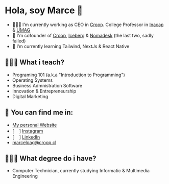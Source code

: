 # Hola, soy Marce 👋

- 👨🏻‍🏫 I’m currently working as CEO in [Croop](https://www.croop.cl). College Professor in [Inacap](http://www.inacap.cl) & [UMAG](http://www.umag.cl)
- 🐸 I'm cofounder of [Croop](https://www.croop.cl), [Iceberg](http://www.iceberg) & [Nomadesk](http://www.nomadesk.cl) (the last two, sadly failed)
- 🤔 I’m currently learning Tailwind, NextJs & React Native

## 👨🏻‍🏫 What i teach?

- Programing 101 (a.k.a "Introduction to Programming")
- Operating Systems
- Business Admnistration Software
- Innovation & Entrepreneurship
- Digital Marketing

## 🔗 You can find me in:
- [My personal Website](http://www.marceloag.cl)
- [<img src="https://camo.githubusercontent.com/c9dacf0f25a1489fdbc6c0d2b41cda58b77fa210a13a886d6f99e027adfbd358/68747470733a2f2f6564656e742e6769746875622e696f2f537570657254696e7949636f6e732f696d616765732f7376672f696e7374616772616d2e737667" width="16" />] [Instagram](http://www.instagram.com/marceloag)
- [<img src="https://camo.githubusercontent.com/c8a9c5b414cd812ad6a97a46c29af67239ddaeae08c41724ff7d945fb4c047e5/68747470733a2f2f6564656e742e6769746875622e696f2f537570657254696e7949636f6e732f696d616765732f7376672f6c696e6b6564696e2e737667" width="16"/>]  [LinkedIn](https://www.linkedin.com/in/marceloag/)
- <marceloag@croop.cl>


## 👨🏻‍🏫 What degree do i have?

- Computer Technician, currently studying Informatic & Multimedia Engineering
